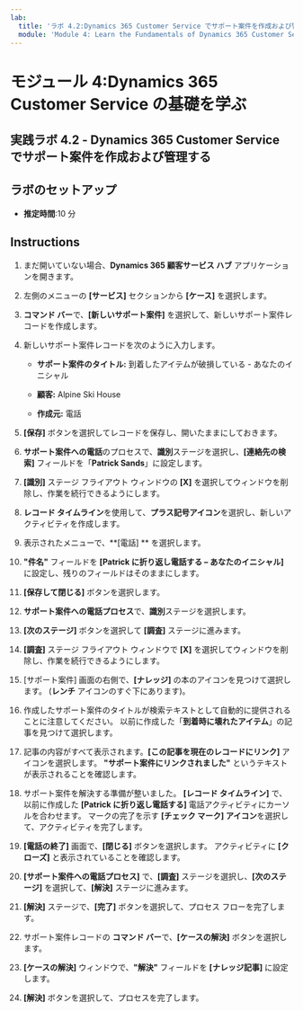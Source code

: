 ```yaml
---
lab:
  title: 'ラボ 4.2:Dynamics 365 Customer Service でサポート案件を作成および管理する'
  module: 'Module 4: Learn the Fundamentals of Dynamics 365 Customer Service'
---
```


<a name="module-4-learn-the-fundamentals-of-dynamics-365-customer-service"></a>モジュール 4:Dynamics 365 Customer Service の基礎を学ぶ
========================

## <a name="practice-lab-42---create-and-manage-cases-in-dynamics-365-customer-service"></a>実践ラボ 4.2 - Dynamics 365 Customer Service でサポート案件を作成および管理する

## <a name="lab-setup"></a>ラボのセットアップ

  - **推定時間**:10 分

## <a name="instructions"></a>Instructions

1. まだ開いていない場合、**Dynamics 365 顧客サービス ハブ** アプリケーションを開きます。 

2. 左側のメニューの **[サービス]** セクションから **[ケース]** を選択します。 

3. **コマンド バー**で、**[新しいサポート案件]** を選択して、新しいサポート案件レコードを作成します。

4. 新しいサポート案件レコードを次のように入力します。

    - **サポート案件のタイトル:** 到着したアイテムが破損している - あなたのイニシャル

    - **顧客:** Alpine Ski House

    - **作成元:** 電話

5. **[保存]** ボタンを選択してレコードを保存し、開いたままにしておきます。 

6. **サポート案件への電話**のプロセスで、**識別**ステージを選択し、**[連絡先の検索]** フィールドを「**Patrick Sands**」に設定します。 

7. **[識別]** ステージ フライアウト ウィンドウの **[X]** を選択してウィンドウを削除し、作業を続行できるようにします。 

8. **レコード タイムライン**を使用して、**プラス記号アイコン**を選択し、新しいアクティビティを作成します。 

9. 表示されたメニューで、**[電話] ** を選択します。

10. **"件名"** フィールドを **[Patrick に折り返し電話する – あなたのイニシャル]** に設定し、残りのフィールドはそのままにします。 

11. **[保存して閉じる]** ボタンを選択します。 

12. **サポート案件への電話プロセス**で、**識別**ステージを選択します。

13. **[次のステージ]** ボタンを選択して **[調査]** ステージに進みます。 

14. **[調査]** ステージ フライアウト ウィンドウで **[X]** を選択してウィンドウを削除し、作業を続行できるようにします。 

15. [サポート案件] 画面の右側で、**[ナレッジ]** の本のアイコンを見つけて選択します。 (**レンチ** アイコンのすぐ下にあります)。

16. 作成したサポート案件のタイトルが検索テキストとして自動的に提供されることに注意してください。 以前に作成した「**到着時に壊れたアイテム**」の記事を見つけて選択します。 

17. 記事の内容がすべて表示されます。**[この記事を現在のレコードにリンク]** アイコンを選択します。 **"サポート案件にリンクされました"** というテキストが表示されることを確認します。 

18. サポート案件を解決する準備が整いました。 **[レコード タイムライン]** で、以前に作成した **[Patrick に折り返し電話する]** 電話アクティビティにカーソルを合わせます。 マークの完了を示す **[チェック マーク] アイコン**を選択して、アクティビティを完了します。 

19. **[電話の終了]** 画面で、**[閉じる]** ボタンを選択します。 アクティビティに **[クローズ]** と表示されていることを確認します。 

20. **[サポート案件への電話プロセス]** で、**[調査]** ステージを選択し、**[次のステージ]** を選択して、**[解決]** ステージに進みます。 

21. **[解決]** ステージで、**[完了]** ボタンを選択して、プロセス フローを完了します。 

22. サポート案件レコードの **コマンド バー**で、**[ケースの解決]** ボタンを選択します。

23. **[ケースの解決]** ウィンドウで、**"解決"** フィールドを **[ナレッジ記事]** に設定します。 

24. **[解決]** ボタンを選択して、プロセスを完了します。 
